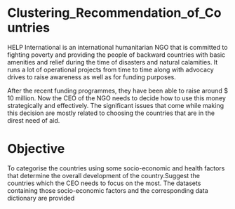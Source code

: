 # Clustering_Recommendation_of_Countries

HELP International is an international humanitarian NGO that is committed to fighting poverty and providing the people of backward countries with basic amenities and relief during the time of disasters and natural calamities. It runs a lot of operational projects from time to time along with advocacy drives to raise awareness as well as for funding purposes.
 
After the recent funding programmes, they have been able to raise around $ 10 million. Now the CEO of the NGO needs to decide how to use this money strategically and effectively. The significant issues that come while making this decision are mostly related to choosing the countries that are in the direst need of aid. 

# Objective 
To categorise the countries using some socio-economic and health factors that determine the overall development of the country.Suggest the countries which the CEO needs to focus on the most.
The datasets containing those socio-economic factors and the corresponding data dictionary are provided
